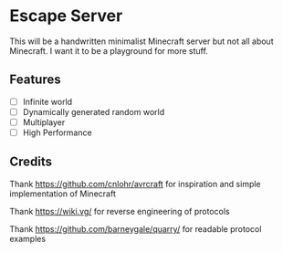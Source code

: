 # Escape Server
This will be a handwritten minimalist Minecraft server but not all about Minecraft. I want it to be a playground for more stuff.

## Features
- [ ] Infinite world
- [ ] Dynamically generated random world
- [ ] Multiplayer
- [ ] High Performance

## Credits
Thank https://github.com/cnlohr/avrcraft for inspiration and simple implementation of Minecraft

Thank https://wiki.vg/ for reverse engineering of protocols

Thank https://github.com/barneygale/quarry/ for readable protocol examples
